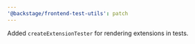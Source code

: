 ```yaml
---
'@backstage/frontend-test-utils': patch
---
```


Added `createExtensionTester` for rendering extensions in tests.
